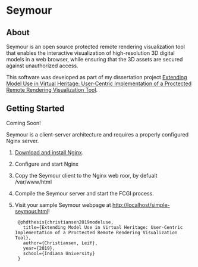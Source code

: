 # Seymour

## About

Seymour is an open source protected remote rendering visualization tool that enables the interactive visualization of high-resolution 3D digital models in a web browser, while ensuring that the 3D assets are secured against unauthorized access.

This software was developed as part of my dissertation project [Extending Model Use in Virtual Heritage: User-Centric Implementation of a Proctected Remote Rendering Visualization Tool](./docs/Christiansen-2019-MiVH.pdf).

## Getting Started

Coming Soon!

Seymour is a client-server architecture and requires a properly configured Nginx server.
1. [Download and install Nginx](http://nginx.org/en/docs/install.html).
1. Configure and start Nginx
1. Copy the Seymour client to the Nginx web roor, by defualt /var/www/html
1. Compile the Seymour server and start the FCGI process.
1. Visit your sample Seymour webpage at [http://localhost/simple-seymour.html](http://localhost/simple-seymour.html)!

        @phdthesis{christiansen2019modeluse,
          title={Extending Model Use in Virtual Heritage: User-Centric Implementation of a Proctected Remote Rendering Visualization Tool},
          author={Christiansen, Leif},
          year={2019},
          school={Indiana University}
        }
